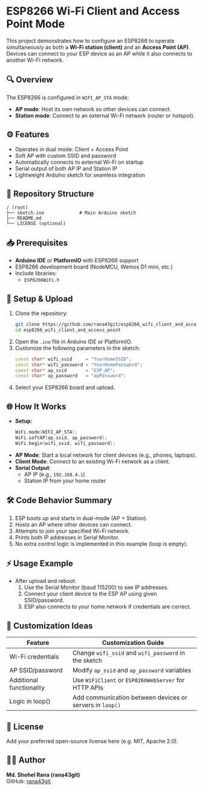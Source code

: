# ESP8266 Wi-Fi Client and Access Point Mode

This project demonstrates how to configure an ESP8266 to operate simultaneously as both a **Wi-Fi station (client)** and an **Access Point (AP)**. Devices can connect to your ESP device as an AP while it also connects to another Wi-Fi network.

## 🔍 Overview

The ESP8266 is configured in `WIFI_AP_STA` mode:
- **AP mode**: Host its own network so other devices can connect.
- **Station mode**: Connect to an external Wi-Fi network (router or hotspot).

## ⚙️ Features

- Operates in dual mode: Client + Access Point  
- Soft AP with custom SSID and password  
- Automatically connects to external Wi-Fi on startup  
- Serial output of both AP IP and Station IP  
- Lightweight Arduino sketch for seamless integration  

## 📂 Repository Structure

```
/ (root)
├── sketch.ino             # Main Arduino sketch
├── README.md
└── LICENSE (optional)
```

## 📥 Prerequisites

- **Arduino IDE** or **PlatformIO** with ESP8266 support  
- ESP8266 development board (NodeMCU, Wemos D1 mini, etc.)  
- Include libraries:
  - `ESP8266WiFi.h`

## 🚀 Setup & Upload

1. Clone the repository:
   ```bash
   git clone https://github.com/rana43git/esp8266_wifi_client_and_access_point.git
   cd esp8266_wifi_client_and_access_point
   ```
2. Open the `.ino` file in Arduino IDE or PlatformIO.
3. Customize the following parameters in the sketch:
   ```cpp
   const char* wifi_ssid     = "YourHomeSSID";
   const char* wifi_password = "YourHomePassword";
   const char* ap_ssid       = "ESP_AP";
   const char* ap_password   = "apPassword";
   ```
4. Select your ESP8266 board and upload.

## 🌐 How It Works

- **Setup**:
  ```cpp
  WiFi.mode(WIFI_AP_STA);
  WiFi.softAP(ap_ssid, ap_password);
  WiFi.begin(wifi_ssid, wifi_password);
  ```
- **AP Mode**: Start a local network for client devices (e.g., phones, laptops).
- **Client Mode**: Connect to an existing Wi-Fi network as a client.
- **Serial Output**:
  - AP IP (e.g., `192.168.4.1`)
  - Station IP from your home router

## 🛠️ Code Behavior Summary

1. ESP boots up and starts in dual-mode (AP + Station).
2. Hosts an AP where other devices can connect.
3. Attempts to join your specified Wi-Fi network.
4. Prints both IP addresses in Serial Monitor.
5. No extra control logic is implemented in this example (loop is empty).

## ⚡ Usage Example

- After upload and reboot:
  1. Use the Serial Monitor (baud 115200) to see IP addresses.
  2. Connect your client device to the ESP AP using given SSID/password.
  3. ESP also connects to your home network if credentials are correct.

## 🌟 Customization Ideas

| Feature                        | Customization Guide                                           |
|-------------------------------|---------------------------------------------------------------|
| Wi-Fi credentials             | Change `wifi_ssid` and `wifi_password` in the sketch         |
| AP SSID/password              | Modify `ap_ssid` and `ap_password` variables                  |
| Additional functionality      | Use `WiFiClient` or `ESP8266WebServer` for HTTP APIs         |
| Logic in loop()               | Add communication between devices or servers in `loop()`     |

## 📜 License

Add your preferred open-source license here (e.g. MIT, Apache 2.0).

## 👨‍💻 Author

**Md. Shohel Rana (rana43git)**  
GitHub: [rana43git](https://github.com/rana43git)
